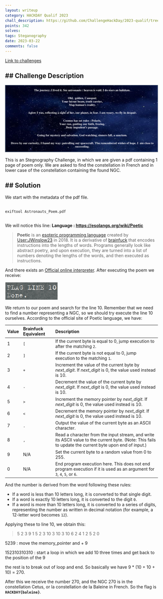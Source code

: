```yaml
---
layout: writeup
category: HACKDAY Qualif 2023
chall_description: https://github.com/ChallengeHackDay/2023-qualif/tree/main/Steganography/Astronaut's%20Poem
points: 342
solves: 
tags: Steganography
date: 2023-03-22
comments: false
---
```


[Link to challenges](https://github.com/ChallengeHackDay/2023-qualif/tree/main/Steganography/Astronaut's%20Poem)

## ## Challenge Description

![Photo](../../../assets/CTFs/HACKDAY-Qualif-2023/astronatpoem.png "Astronat'sPoem")

This is an Stegnography Challenge, in which we are given a pdf containing 1 page of poem only. We are asked to find the constellation in French and in lower case of the constellation containing the found NGC.

## ## Solution

We start with the metadata of the pdf file.

<pre 
  class="command-line" 
  data-prompt="kali@kali $" 
  data-output="4"
><code class="language-bash">
exiftool Astronauts_Poem.pdf
</code>
</pre> 

We will notice this line: **Language                        : https://esolangs.org/wiki/Poetic**

> **Poetic** is an [esoteric programming language](https://esolangs.org/wiki/Esoteric_programming_language) created by [User:JWinslow23](https://esolangs.org/wiki/User:JWinslow23) in 2018. It is a derivative of [brainfuck](https://esolangs.org/wiki/Brainfuck) that encodes instructions into the lengths of words. Programs generally look like abstract poetry, and upon execution, they are turned into a  list of numbers denoting the lengths of the words, and then executed as  instructions.

And there exists an [Official online interpreter](https://web.archive.org/web/20210506123139/https://mcaweb.matc.edu/winslojr/vicom128/final/tio/index.html). After executing the poem we receive:

![Photo](../../../assets/CTFs/HACKDAY-Qualif-2023/poetic.png "Poetic result")

We return to our poem and search for the line 10. Remember that we need to find a number representing a NGC, so we should try execute the line 10 ourselves. According to the official site of Poetic language, we have:

| Value | Brainfuck Equivalent | Description                                                  |
| :---- | :------------------- | :----------------------------------------------------------- |
| 1     | `[`                  | If the current byte is equal to 0, jump execution to after the matching `2`. |
| 2     | `]`                  | If the current byte is not equal to 0, jump execution to the matching `1`. |
| 3     | `+`                  | Increment the value of the current byte by *next_digit*. If *next_digit* is 0, the value used instead is 10. |
| 4     | `-`                  | Decrement the value of the current byte by *next_digit*. If *next_digit* is 0, the value used instead is 10. |
| 5     | `>`                  | Increment the memory pointer by *next_digit*. If *next_digit* is 0, the value used instead is 10. |
| 6     | `<`                  | Decrement the memory pointer by *next_digit*. If *next_digit* is 0, the value used instead is 10. |
| 7     | `.`                  | Output the value of the current byte as an ASCII character.  |
| 8     | `,`                  | Read a character from the input stream, and write its ASCII value to the current byte. (Note: This fails to update the current byte upon end of input.) |
| 9     | N/A                  | Set the current byte to a random value from 0 to 255.        |
| 0     | N/A                  | End program execution here. This does not end program execution if it is used as an argument for `3`, `4`, `5`, or `6`. |

And the number is derived from the word following these rules:

- If a word is less than 10 letters long, it is converted to that single digit.
- If a word is exactly 10 letters long, it is converted to the digit `0`.
- If a word is more than 10 letters long, it is converted to a series  of digits, representing the number as written in decimal notation (for  example, a 12-letter word becomes `12`).

Applying these to line 10, we obtain this: 

> 5 2 3 9 1 5 2 3 10 3 10 3 10 6 2 4 1 2 5 2 0

5239 : move the memory_pointer and + 9

152310310310 :  start a loop in which we add 10 three times and get back to the position of the 9

the rest is to break out of loop and end. So basically we have 9 * (10 + 10 + 10) = 270.

After this we receive the number 270, and the NGC 270 is in the constellation Cetus, or la constellation de la Baleine in French. So the flag is  **`HACKDAY{baleine}`**.
